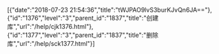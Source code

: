 [{"date":"2018-07-23 21:54:36","title":"tWJPAO9lvS3burKJvQn6JA=="},{"id":"1376","level":"3","parent_id":"1837","title":"创建库","url":"/help/cjk1376.html"},{"id":"1377","level":"3","parent_id":"1837","title":"删除库","url":"/help/sck1377.html"}]